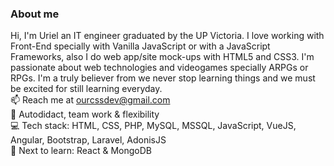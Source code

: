 ### About me
Hi, I'm Uriel an IT engineer graduated by the UP Victoria. I love working with Front-End specially with Vanilla JavaScript or with a JavaScript Frameworks, also I do web app/site mock-ups with HTML5 and CSS3.
I'm passionate about web technologies and videogames specially ARPGs or RPGs. I'm a truly believer from we never stop learning things and we must be excited for still learning everyday.  
📫 Reach me at ourcssdev@gmail.com  
🧠 Autodidact, team work & flexibility  
💻 Tech stack: HTML, CSS, PHP, MySQL, MSSQL, JavaScript, VueJS, Angular, Bootstrap, Laravel, AdonisJS  
🎯 Next to learn: React & MongoDB  
